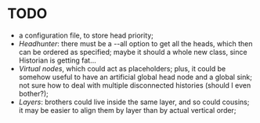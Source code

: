 # TODO

- a configuration file, to store head priority;
- *Headhunter*: there must be a --all option to get all the heads, which then
  can be ordered as specified; maybe it should a whole new class, since
  Historian is getting fat…
- *Virtual nodes*, which could act as placeholders; plus, it could be somehow
  useful to have an artificial global head node and a global sink; not sure how
  to deal with multiple disconnected histories (should I even bother?);
- *Layers*: brothers could live inside the same layer, and so could cousins; it
  may be easier to align them by layer than by actual vertical order;
